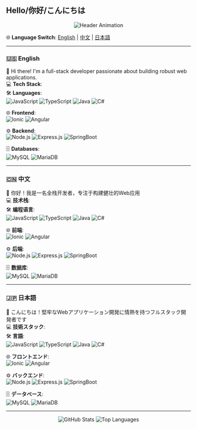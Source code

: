 ## Hello/你好/こんにちは


<div align="center">
  <img src="https://readme-typing-svg.demolab.com?font=Roboto&weight=600&size=26&duration=4000&pause=1000&color=38BDF8&center=true&vCenter=true&width=435&lines=Full-Stack+Developer;Open+Source+Enthusiast;Continuous+Learner" alt="Header Animation" />
</div>

🌐 ​**Language Switch**: [English](#--english--) | [中文](#--中文--) | [日本語](#--日本語--)

---

### 🇺🇸 English
👋 Hi there! I'm a full-stack developer passionate about building robust web applications.  
💻 ​**Tech Stack**:  
  🛠️ ​**Languages**:  
  ![JavaScript](https://img.shields.io/badge/JavaScript-F7DF1E?logo=javascript&logoColor=black)
  ![TypeScript](https://img.shields.io/badge/TypeScript-3178C6?logo=typescript&logoColor=white)
  ![Java](https://img.shields.io/badge/Java-007396?logo=java&logoColor=white)
  ![C#](https://img.shields.io/badge/C%23-239120?logo=c-sharp&logoColor=white)
  
  🌐 ​**Frontend**:  
  ![Ionic](https://img.shields.io/badge/Ionic-3880FF?logo=ionic&logoColor=white)
  ![Angular](https://img.shields.io/badge/Angular-DD0031?logo=angular&logoColor=white)
  
  ⚙️ ​**Backend**:  
  ![Node.js](https://img.shields.io/badge/Node.js-339933?logo=node.js&logoColor=white)
  ![Express.js](https://img.shields.io/badge/Express.js-000000?logo=express&logoColor=white)
  ![SpringBoot](https://img.shields.io/badge/Spring_Boot-6DB33F?logo=spring&logoColor=white)
  
  🗄️ ​**Databases**:  
  ![MySQL](https://img.shields.io/badge/MySQL-4479A1?logo=mysql&logoColor=white)
  ![MariaDB](https://img.shields.io/badge/MariaDB-003545?logo=mariadb&logoColor=white)

---

### 🇨🇳 中文
👋 你好！我是一名全栈开发者，专注于构建健壮的Web应用  
💻 ​**技术栈**:  
  🛠️ ​**编程语言**:  
  ![JavaScript](https://img.shields.io/badge/JavaScript-F7DF1E?logo=javascript&logoColor=black)
  ![TypeScript](https://img.shields.io/badge/TypeScript-3178C6?logo=typescript&logoColor=white)
  ![Java](https://img.shields.io/badge/Java-007396?logo=java&logoColor=white)
  ![C#](https://img.shields.io/badge/C%23-239120?logo=c-sharp&logoColor=white)
  
  🌐 ​**前端**:  
  ![Ionic](https://img.shields.io/badge/Ionic-3880FF?logo=ionic&logoColor=white)
  ![Angular](https://img.shields.io/badge/Angular-DD0031?logo=angular&logoColor=white)
  
  ⚙️ ​**后端**:  
  ![Node.js](https://img.shields.io/badge/Node.js-339933?logo=node.js&logoColor=white)
  ![Express.js](https://img.shields.io/badge/Express.js-000000?logo=express&logoColor=white)
  ![SpringBoot](https://img.shields.io/badge/Spring_Boot-6DB33F?logo=spring&logoColor=white)
  
  🗄️ ​**数据库**:  
  ![MySQL](https://img.shields.io/badge/MySQL-4479A1?logo=mysql&logoColor=white)
  ![MariaDB](https://img.shields.io/badge/MariaDB-003545?logo=mariadb&logoColor=white)

---

### 🇯🇵 日本語
👋 こんにちは！堅牢なWebアプリケーション開発に情熱を持つフルスタック開発者です  
💻 ​**技術スタック**:  
  🛠️ ​**言語**:  
  ![JavaScript](https://img.shields.io/badge/JavaScript-F7DF1E?logo=javascript&logoColor=black)
  ![TypeScript](https://img.shields.io/badge/TypeScript-3178C6?logo=typescript&logoColor=white)
  ![Java](https://img.shields.io/badge/Java-007396?logo=java&logoColor=white)
  ![C#](https://img.shields.io/badge/C%23-239120?logo=c-sharp&logoColor=white)
  
  🌐 ​**フロントエンド**:  
  ![Ionic](https://img.shields.io/badge/Ionic-3880FF?logo=ionic&logoColor=white)
  ![Angular](https://img.shields.io/badge/Angular-DD0031?logo=angular&logoColor=white)
  
  ⚙️ ​**バックエンド**:  
  ![Node.js](https://img.shields.io/badge/Node.js-339933?logo=node.js&logoColor=white)
  ![Express.js](https://img.shields.io/badge/Express.js-000000?logo=express&logoColor=white)
  ![SpringBoot](https://img.shields.io/badge/Spring_Boot-6DB33F?logo=spring&logoColor=white)
  
  🗄️ ​**データベース**:  
  ![MySQL](https://img.shields.io/badge/MySQL-4479A1?logo=mysql&logoColor=white)
  ![MariaDB](https://img.shields.io/badge/MariaDB-003545?logo=mariadb&logoColor=white)

---

<div align="center">
  <img src="https://github-readme-stats.vercel.app/api?username=RealTakoChannel&show_icons=true&theme=radical" alt="GitHub Stats" />
  <img src="https://github-readme-stats.vercel.app/api/top-langs/?username=RealTakoChannel&layout=compact&theme=radical" alt="Top Languages" />
</div>
